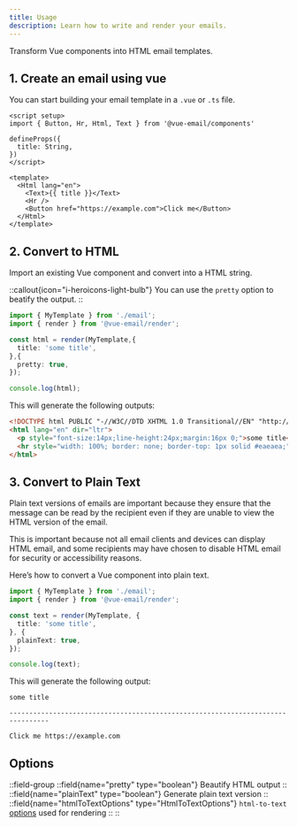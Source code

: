 ```yaml
---
title: Usage
description: Learn how to write and render your emails.
---
```


Transform Vue components into HTML email templates.

## 1. Create an email using vue

You can start building your email template in a `.vue` or `.ts` file.

```vue
<script setup>
import { Button, Hr, Html, Text } from '@vue-email/components'

defineProps({
  title: String,
})
</script>

<template>
  <Html lang="en">
    <Text>{{ title }}</Text>
    <Hr />
    <Button href="https://example.com">Click me</Button>
  </Html>
</template>
```


## 2. Convert to HTML

Import an existing Vue component and convert into a HTML string.

::callout{icon="i-heroicons-light-bulb"}
You can use the `pretty` option to beatify the output.
::

```ts
import { MyTemplate } from './email';
import { render } from '@vue-email/render';

const html = render(MyTemplate,{
  title: 'some title',
},{
  pretty: true,
});

console.log(html);

```

This will generate the following outputs:

```html
<!DOCTYPE html PUBLIC "-//W3C//DTD XHTML 1.0 Transitional//EN" "http://www.w3.org/TR/xhtml1/DTD/xhtml1-transitional.dtd">
<html lang="en" dir="ltr">
  <p style="font-size:14px;line-height:24px;margin:16px 0;">some title</p>
  <hr style="width: 100%; border: none; border-top: 1px solid #eaeaea;"><a style="line-height:100%;text-decoration:none;display:inline-block;max-width:100%;padding:0px 0px 0px 0px;" href="https://example.com"><span></span><span style="max-width:100%;display:inline-block;line-height:120%;mso-padding-alt:0px;mso-text-raise:0;">Click me</span><span></span></a>
</html>
```

## 3. Convert to Plain Text

Plain text versions of emails are important because they ensure that the message can be read by the recipient even if they are unable to view the HTML version of the email.

This is important because not all email clients and devices can display HTML email, and some recipients may have chosen to disable HTML email for security or accessibility reasons.

Here’s how to convert a Vue component into plain text.


```ts
import { MyTemplate } from './email';
import { render } from '@vue-email/render';

const text = render(MyTemplate, {
  title: 'some title',
}, {
  plainText: true,
});

console.log(text);

```

This will generate the following output:

```text
some title

--------------------------------------------------------------------------------

Click me https://example.com
```

## Options

::field-group
  ::field{name="pretty" type="boolean"}
  Beautify HTML output
  ::
  ::field{name="plainText" type="boolean"}
  Generate plain text version
  ::
  ::field{name="htmlToTextOptions" type="HtmlToTextOptions"}
  `html-to-text` [options](https://github.com/html-to-text/node-html-to-text/tree/master/packages/html-to-text#options) used for rendering
  ::
::
